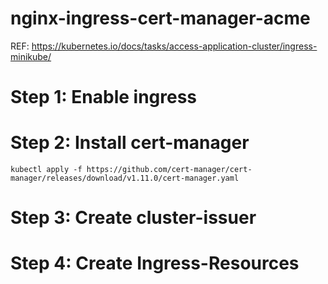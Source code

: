 # nginx-ingress-cert-manager-acme

REF: https://kubernetes.io/docs/tasks/access-application-cluster/ingress-minikube/

# Step 1: Enable ingress 
# Step 2: Install cert-manager
```
kubectl apply -f https://github.com/cert-manager/cert-manager/releases/download/v1.11.0/cert-manager.yaml
```
# Step 3: Create cluster-issuer
# Step 4: Create Ingress-Resources
